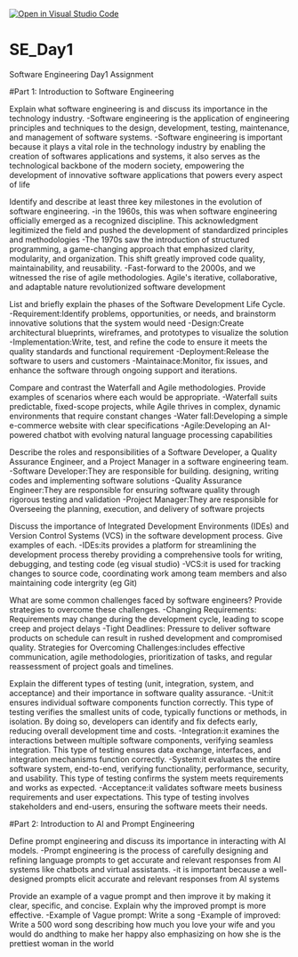 [![Open in Visual Studio Code](https://classroom.github.com/assets/open-in-vscode-2e0aaae1b6195c2367325f4f02e2d04e9abb55f0b24a779b69b11b9e10269abc.svg)](https://classroom.github.com/online_ide?assignment_repo_id=16243387&assignment_repo_type=AssignmentRepo)
# SE_Day1
Software Engineering Day1 Assignment

#Part 1: Introduction to Software Engineering

Explain what software engineering is and discuss its importance in the technology industry.
-Software engineering is the application of engineering principles and techniques to the design, development, testing, maintenance, and management of software systems.
-Software engineering is important because it plays a vital role in the technology industry by enabling the creation of softwares applications and systems, it also serves as the technological backbone of the modern society, empowering the development of innovative software applications that powers every aspect of life  

Identify and describe at least three key milestones in the evolution of software engineering.
-in the 1960s, this was when software engineering officially emerged as a recognized discipline. This acknowledgment legitimized the field and pushed the development of standardized principles and methodologies
-The 1970s saw the introduction of structured programming, a game-changing approach that emphasized clarity, modularity, and organization. This shift greatly improved code quality, maintainability, and reusability.
-Fast-forward to the 2000s, and we witnessed the rise of agile methodologies. Agile's iterative, collaborative, and adaptable nature revolutionized software development

List and briefly explain the phases of the Software Development Life Cycle.
-Requirement:Identify problems, opportunities, or needs, and brainstorm innovative solutions that the system would need
-Design:Create architectural blueprints, wireframes, and prototypes to visualize the solution
-Implementation:Write, test, and refine the code to ensure it meets the quality standards and functional requirement
-Deployment:Release the software to users and customers
-Maintainace:Monitor, fix issues, and enhance the software through ongoing support and iterations.


Compare and contrast the Waterfall and Agile methodologies. Provide examples of scenarios where each would be appropriate.
-Waterfall suits predictable, fixed-scope projects, while Agile thrives in complex, dynamic environments that require constant changes
-Water fall:Developing a simple e-commerce website with clear specifications
-Agile:Developing an AI-powered chatbot with evolving natural language processing capabilities

Describe the roles and responsibilities of a Software Developer, a Quality Assurance Engineer, and a Project Manager in a software engineering team.
-Software Developer:They are responsible for building. designing, writing codes and implementing software solutions
-Quality Assurance Engineer:They are responsible for ensuring software quality through rigorous testing and validation
-Project Manager:They are responsible for Overseeing the planning, execution, and delivery of software projects

Discuss the importance of Integrated Development Environments (IDEs) and Version Control Systems (VCS) in the software development process. Give examples of each.
-IDEs:its provides a platform for streamlining the development process thereby  providing a comprehensive tools for writing, debugging, and testing code (eg visual studio)
-VCS:it is used for tracking changes to source code, coordinating work among team members and also maintaining code intergrity (eg Git)

What are some common challenges faced by software engineers? Provide strategies to overcome these challenges.
-Changing Requirements: Requirements may change during the development cycle, leading to scope creep and project delays
-Tight Deadlines: Pressure to deliver software products on schedule can result in rushed development and compromised quality.
Strategies for Overcoming Challenges:includes effective communication, agile methodologies, prioritization of tasks, and regular reassessment of project goals and timelines.

Explain the different types of testing (unit, integration, system, and acceptance) and their importance in software quality assurance.
-Unit:it ensures individual software components function correctly. This type of testing verifies the smallest units of code, typically functions or methods, in isolation. By doing so, developers can identify and fix defects early, reducing overall development time and costs.
-Integration:it examines the interactions between multiple software components, verifying seamless integration. This type of testing ensures data exchange, interfaces, and integration mechanisms function correctly.
-System:it evaluates the entire software system, end-to-end, verifying functionality, performance, security, and usability. This type of testing confirms the system meets requirements and works as expected.
-Acceptance:it validates software meets business requirements and user expectations. This type of testing involves stakeholders and end-users, ensuring the software meets their needs.


#Part 2: Introduction to AI and Prompt Engineering


Define prompt engineering and discuss its importance in interacting with AI models.
-Prompt engineering is the process of carefully designing and refining language prompts to get accurate and relevant responses from AI systems like chatbots and virtual assistants.
-it is important because a well-designed prompts elicit accurate and relevant responses from AI systems


Provide an example of a vague prompt and then improve it by making it clear, specific, and concise. Explain why the improved prompt is more effective.
-Example of Vague prompt: Write a song
-Example of improved: Write a 500 word song describing how much you love your wife and you would do andthing to make her happy also emphasizing on how she is the prettiest woman in the world
